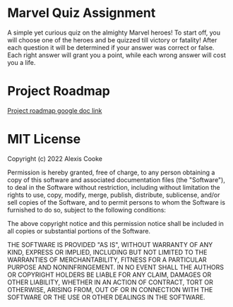 # Marvel Quiz Assignment

A simple yet curious quiz on the almighty Marvel heroes! To start off, you will choose one of the heroes and be quizzed till victory or fatality! After each question it will be determined if your answer was correct or false. Each right answer will grant you a point, while each wrong answer will cost you a life.

# Project Roadmap
[Project roadmap google doc link](https://docs.google.com/document/d/1llXvneSx8mCnpscRMo3hx22UYkcXHQymPWmRlvfI_3I/edit?usp=sharing)

# MIT License 

Copyright (c) 2022 Alexis Cooke

Permission is hereby granted, free of charge, to any person obtaining a copy
of this software and associated documentation files (the "Software"), to deal
in the Software without restriction, including without limitation the rights
to use, copy, modify, merge, publish, distribute, sublicense, and/or sell
copies of the Software, and to permit persons to whom the Software is
furnished to do so, subject to the following conditions:

The above copyright notice and this permission notice shall be included in all
copies or substantial portions of the Software.

THE SOFTWARE IS PROVIDED "AS IS", WITHOUT WARRANTY OF ANY KIND, EXPRESS OR
IMPLIED, INCLUDING BUT NOT LIMITED TO THE WARRANTIES OF MERCHANTABILITY,
FITNESS FOR A PARTICULAR PURPOSE AND NONINFRINGEMENT. IN NO EVENT SHALL THE
AUTHORS OR COPYRIGHT HOLDERS BE LIABLE FOR ANY CLAIM, DAMAGES OR OTHER
LIABILITY, WHETHER IN AN ACTION OF CONTRACT, TORT OR OTHERWISE, ARISING FROM,
OUT OF OR IN CONNECTION WITH THE SOFTWARE OR THE USE OR OTHER DEALINGS IN THE
SOFTWARE.

